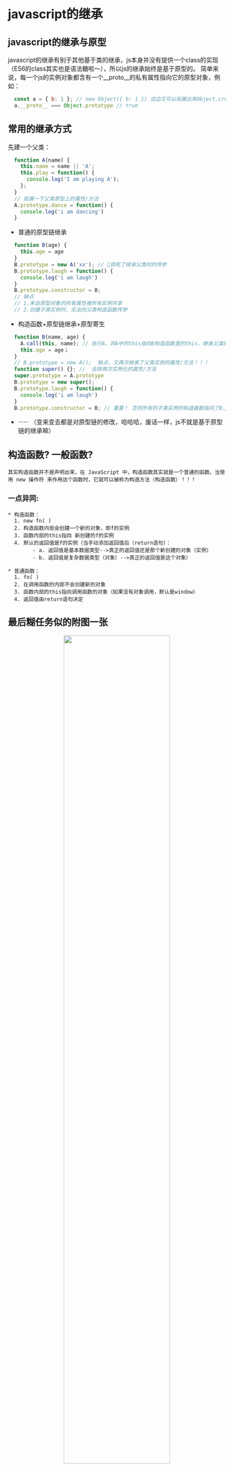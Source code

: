 # javascript的继承

## javascript的继承与原型
  javascript的继承有别于其他基于类的继承，js本身并没有提供一个class的实现（ES6的class其实也是语法糖啦～），所以js的继承始终是基于原型的。
  简单来说，每一个js的实例对象都含有一个__proto__的私有属性指向它的原型对象，例如：

```javascript
  const a = { b: 1 }; // new Object({ b: 1 }) 这边又可以拓展出来Object.create()的区别， 先不说。
  a.__proto__ === Object.prototype // true
```
## 常用的继承方式
先建一个父类：
````javascript
  function A(name) {
    this.name = name || 'A';
    this.play = function() {
      console.log('I am playing A');
    };
  }
  // 拓展一下父类原型上的属性/方法
  A.prototype.dance = function() {
    console.log('i am dancing')
  }
````
  * 普通的原型链继承
  ````javascript
    function B(age) {
      this.age = age
    }
    B.prototype = new A('xx'); // 锁死了继承父类时的传参
    B.prototype.laugh = function() {
      console.log('i am laugh')
    }
    B.prototype.constructor = B;
    // 缺点
    // 1.来自原型对象的所有属性被所有实例共享
    // 2.创建子类实例时，无法向父类构造函数传参
  ````
  * 构造函数+原型链继承+原型寄生
  ````javascript
    function B(name, age) {
      A.call(this, name); // 执行A，将A中的this指向B构造函数里的this，继承父类的实例属性/方法
      this.age = age；
    }
    // B.prototype = new A();  缺点，又再次继承了父类实例的属性/方法！！！
    function super() {}; //  去除再次实例化的属性/方法
    super.prototype = A.prototype
    B.prototype = new super();
    B.prototype.laugh = function() {
      console.log('i am laugh')
    }
    B.prototype.constructor = B; // 重要！ 否则所有的子类实例的构造器都指向了B.prototype的constructor
  ````
  * ······ （变来变去都是对原型链的修改，哈哈哈，废话一样，js不就是基于原型链的继承嘛）

## 构造函数? 一般函数?
`其实构造函数并不是声明出来，在 JavaScript 中，构造函数其实就是一个普通的函数。当使用 new 操作符 来作用这个函数时，它就可以被称为构造方法（构造函数）！！！`

### 一点异同:

    * 构造函数：
      1. new fn( )
      2. 构造函数内部会创建一个新的对象，即f的实例
      3. 函数内部的this指向 新创建的f的实例
      4. 默认的返回值是f的实例（当手动添加返回值后（return语句）：
            - a. 返回值是基本数据类型-->真正的返回值还是那个新创建的对象（实例）
            - b. 返回值是复杂数据类型（对象）-->真正的返回值是这个对象）

    * 普通函数：
      1. fn( )
      2. 在调用函数的内部不会创建新的对象
      3. 函数内部的this指向调用函数的对象（如果没有对象调用，默认是window）
      4. 返回值由return语句决定

## 最后糊任务似的附图一张
<div align=center>
  <img src="https://timgsa.baidu.com/timg?image&quality=80&size=b9999_10000&sec=1548103712907&di=4744e4e53cbeff1a86be646ea1cf1b0a&imgtype=jpg&src=http%3A%2F%2Fimg2.imgtn.bdimg.com%2Fit%2Fu%3D1572224787%2C1235906205%26fm%3D214%26gp%3D0.jpg" width="70%" height="70%" align=center />
</div>
